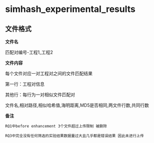 # simhash_experimental_results
文件格式
-----
**文件名**

匹配对编号-工程1_工程2

**文件内容**

每个文件对应一对工程对之间的文件匹配结果

第一行：工程对信息

其他行：每行为一对相似文件匹配对

文件名,相对路径,相似哈希值,海明距离,MD5是否相同,两文件行数,共同行数

**备注**

```RQ1中before enhancement 3个文件超过上传限制 被删除```

```RQ3中完全没有任何筛选的实验结果数据量过大且几乎都是错误结果 因此未进行上传```
